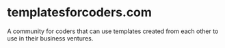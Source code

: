 # templatesforcoders.com
A community for coders that can use templates created from each other to use in their business ventures.
